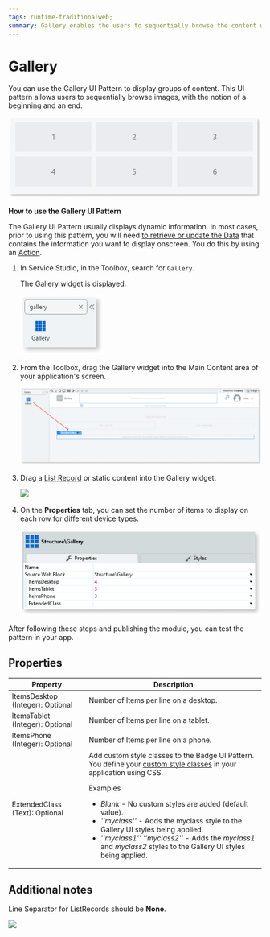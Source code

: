 ```yaml
---
tags: runtime-traditionalweb; 
summary: Gallery enables the users to sequentially browse the content when there are many cards grouped into one or more collections.
---
```


# Gallery

You can use the Gallery UI Pattern to display groups of content. This UI pattern allows users to sequentially browse images, with the notion of a beginning and an end. 

![](<images/gallery-image-7.png>)

**How to use the Gallery UI Pattern**

The Gallery UI Pattern usually displays dynamic information. In most cases, prior to using this pattern, you will need [to retrieve or update the Data](../../../../../develop/data/intro.md) that contains the information you want to display onscreen. You do this by using an [Action](../../../../../develop/logic/action-web.md). 

1. In Service Studio, in the Toolbox, search for `Gallery`. 

    The Gallery widget is displayed.

    ![](<images/gallery-image-8.png>)

1. From the Toolbox, drag the Gallery widget into the Main Content area of your application's screen.

    ![](<images/gallery-image-9.png>)

1. Drag a [List Record](<../../../../../ref/lang/auto/Class.List Records Widget.md>) or static content into the Gallery widget.
    
    ![](<images/gallery-image-1.png>)

1. On the **Properties** tab, you can set the number of items to display on each row for different device types.
    
    ![](<images/gallery-image-6.png>)

After following these steps and publishing the module, you can test the pattern in your app.

## Properties

| **Property** |  **Description** |
|---|---|
| ItemsDesktop (Integer): Optional |  Number of Items per line on a desktop. | 
| ItemsTablet (Integer): Optional |  Number of Items per line on a tablet. | 
| ItemsPhone (Integer): Optional|  Number of Items per line on a phone. |
| ExtendedClass (Text): Optional | Add custom style classes to the Badge UI Pattern. You define your [custom style classes](../../../../../develop/ui/look-feel/css.md) in your application using CSS. <p>Examples <ul><li>_Blank_ - No custom styles are added (default value).</li><li>_''myclass''_ - Adds the myclass style to the Gallery UI styles being applied.</ui><li>_''myclass1'' ''myclass2''_ - Adds the _myclass1_ and _myclass2_ styles to the Gallery UI styles being applied.</li></ul></p> |  


## Additional notes

Line Separator for ListRecords should be **None**.

![](<images/gallery-image-4.png>)

